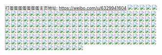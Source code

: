 打蛋蛋蛋蛋蛋蛋蛋主页地址: https://weibo.com/u/6329941604 
![](https://wx4.sinaimg.cn/mw2000/006UnMYkly1h95zvrhxbsj32c02c04qp.jpg) 
![](https://wx4.sinaimg.cn/mw2000/006UnMYkly1h95zvt21v7j32c033zx6p.jpg) 
![](https://wx4.sinaimg.cn/mw2000/006UnMYkly1h95zvu53qsj324n2v1qv5.jpg) 
![](https://wx4.sinaimg.cn/mw2000/006UnMYkly1h95zvv2shzj32c02c0npd.jpg) 
![](https://wx4.sinaimg.cn/mw2000/006UnMYkly1h8rjb72i9wj31sc2dse81.jpg) 
![](https://wx4.sinaimg.cn/mw2000/006UnMYkly1h8rjbathd0j31sc2dsb29.jpg) 
![](https://wx4.sinaimg.cn/mw2000/006UnMYkly1h8rjbefjggj31sc2dse81.jpg) 
![](https://wx4.sinaimg.cn/mw2000/006UnMYkly1h8rjbjn81nj31sc2dskjl.jpg) 
![](https://wx4.sinaimg.cn/mw2000/006UnMYkly1h7s71j31j6j30xp0u0ai7.jpg) 
![](https://wx4.sinaimg.cn/mw2000/006UnMYkly1h7s71jnj3bj30u010gn40.jpg) 
![](https://wx4.sinaimg.cn/mw2000/006UnMYkly1h7s71ift4cj30u0140dna.jpg) 
![](https://wx4.sinaimg.cn/mw2000/006UnMYkly1h7s71hekz5j30u00v4n3m.jpg) 
![](https://wx4.sinaimg.cn/mw2000/006UnMYkly1h7s71k5x4lj30u00xmq7b.jpg) 
![](https://wx4.sinaimg.cn/mw2000/006UnMYkly1h7s71kmiblj30u0140afv.jpg) 
![](https://wx4.sinaimg.cn/mw2000/006UnMYkly1h6tp9mynjrj30u01hctbd.jpg) 
![](https://wx4.sinaimg.cn/mw2000/006UnMYkly1h4rc6k1253j310v1ejqk1.jpg) 
![](https://wx4.sinaimg.cn/mw2000/006UnMYkly1h4rc6jf98dj31ma27qtzy.jpg) 
![](https://wx4.sinaimg.cn/mw2000/006UnMYkly1h4p43brw5oj328h33zu0x.jpg) 
![](https://wx4.sinaimg.cn/mw2000/006UnMYkly1h4p43dbvhgj32c033zu0x.jpg) 
![](https://wx4.sinaimg.cn/mw2000/006UnMYkly1h2hh37lhdmj31yv2n4e81.jpg) 
![](https://wx4.sinaimg.cn/mw2000/006UnMYkly1h2hh39h0r4j30zi1d0kap.jpg) 
![](https://wx4.sinaimg.cn/mw2000/006UnMYkly1h2hh3b2wxjj30zi1canfj.jpg) 
![](https://wx4.sinaimg.cn/mw2000/006UnMYkly1h1va9799jwj324g3187vl.jpg) 
![](https://wx4.sinaimg.cn/mw2000/006UnMYkly1h1va99bv42j32c033yhdu.jpg) 
![](https://wx4.sinaimg.cn/mw2000/006UnMYkly1h1va9a7hx1j329535shdu.jpg) 
![](https://wx4.sinaimg.cn/mw2000/006UnMYkly1h01mwvuivbj31kr2d31dz.jpg) 
![](https://wx4.sinaimg.cn/mw2000/006UnMYkly1gz5uexq9fzj32c03401l0.jpg) 
![](https://wx4.sinaimg.cn/mw2000/006UnMYkly1gz5uew6yo3j32c03407wj.jpg) 
![](https://wx4.sinaimg.cn/mw2000/006UnMYkly1gz5uf32oghj32c02usnpf.jpg) 
![](https://wx4.sinaimg.cn/mw2000/006UnMYkly1gz5uez2m48j32c03401l0.jpg) 
![](https://wx4.sinaimg.cn/mw2000/006UnMYkly1gz5uf09l6lj32c03407wj.jpg) 
![](https://wx4.sinaimg.cn/mw2000/006UnMYkly1gz5uf17f9ij322z2quhdu.jpg) 
![](https://wx4.sinaimg.cn/mw2000/006UnMYkly1gz067b5i5yj30xu0xuk39.jpg) 
![](https://wx4.sinaimg.cn/mw2000/006UnMYkly1gz067bddvaj30vi0vin7e.jpg) 
![](https://wx4.sinaimg.cn/mw2000/006UnMYkly1gyy1c14aw7j318i0mkqah.jpg) 
![](https://wx4.sinaimg.cn/mw2000/006UnMYkly1gx4ch9onejj32c03404qs.jpg) 
![](https://wx4.sinaimg.cn/mw2000/006UnMYkly1gx4ch615g9j32c03407wj.jpg) 
![](https://wx4.sinaimg.cn/mw2000/006UnMYkly1gwpa6u8tzqj32c03404qr.jpg) 
![](https://wx4.sinaimg.cn/mw2000/006UnMYkly1gwpa7ywaznj32c0340x6q.jpg) 
![](https://wx4.sinaimg.cn/mw2000/006UnMYkly1gwpa6zk6lhj32c03407wk.jpg) 
![](https://wx4.sinaimg.cn/mw2000/006UnMYkly1gwpa72bxz6j32bu2p7hdu.jpg) 
![](https://wx4.sinaimg.cn/mw2000/006UnMYkly1gwpa80sy94j32ay2y64qq.jpg) 
![](https://wx4.sinaimg.cn/mw2000/006UnMYkly1gwpa73ye8uj32c03401kz.jpg) 
![](https://wx4.sinaimg.cn/mw2000/006UnMYkly1gvblwptlw7j62c02wdqv502.jpg) 
![](https://wx4.sinaimg.cn/mw2000/006UnMYkly1gvanu6b3g0j32bk27mx6p.jpg) 
![](https://wx4.sinaimg.cn/mw2000/006UnMYkly1gvanu7wgaaj62c02hox6p02.jpg) 
![](https://wx4.sinaimg.cn/mw2000/006UnMYkly1gv4ilqxmm6j62c0340x6p02.jpg) 
![](https://wx4.sinaimg.cn/mw2000/006UnMYkly1gv4ilnq87dj62ze1y1e8202.jpg) 
![](https://wx4.sinaimg.cn/mw2000/006UnMYkly1gv4iltzmo1j62c0340u0x02.jpg) 
![](https://wx4.sinaimg.cn/mw2000/006UnMYkly1gv084ibfg8j621a1ojx6p02.jpg) 
![](https://wx4.sinaimg.cn/mw2000/006UnMYkly1gv084dqla1j322c2nv7wh.jpg) 
![](https://wx4.sinaimg.cn/mw2000/006UnMYkly1guxr8v9kqdj62c0340e8202.jpg) 
![](https://wx4.sinaimg.cn/mw2000/006UnMYkly1guxr92x20oj63402c01ky02.jpg) 
![](https://wx4.sinaimg.cn/mw2000/006UnMYkly1guxr8zcobhj62c0340b2b02.jpg) 
![](https://wx4.sinaimg.cn/mw2000/006UnMYkly1gogcx0ig0dj31sg2dstla.jpg) 
![](https://wx4.sinaimg.cn/mw2000/006UnMYkly1godkczw4blj32c02c0h3x.jpg) 
![](https://wx4.sinaimg.cn/mw2000/006UnMYkly1godkd2x9anj32c0340hdt.jpg) 
![](https://wx4.sinaimg.cn/mw2000/006UnMYkly1godkd5mzyoj33402c01kx.jpg) 
![](https://wx4.sinaimg.cn/mw2000/006UnMYkly1godkd9o2hcj33402c04qp.jpg) 
![](https://wx4.sinaimg.cn/mw2000/006UnMYkly1go4hn3xxzqj31s92ap7qy.jpg) 
![](https://wx4.sinaimg.cn/mw2000/006UnMYkly1gnpqr8wptaj32c0340kjm.jpg) 
![](https://wx4.sinaimg.cn/mw2000/006UnMYkly1gnpqrh4bt3j32c02c0qtd.jpg) 
![](https://wx4.sinaimg.cn/mw2000/006UnMYkly1gnpqrjxx5cj32c02c01if.jpg) 
![](https://wx4.sinaimg.cn/mw2000/006UnMYkly1gnpqroh6avj32c0340hdu.jpg) 
![](https://wx4.sinaimg.cn/mw2000/006UnMYkly1gnpqs067g3j32072oa7wi.jpg) 
![](https://wx4.sinaimg.cn/mw2000/006UnMYkly1gnfuzqys4fj31o01o0x6p.jpg) 
![](https://wx4.sinaimg.cn/mw2000/006UnMYkly1gnfuzrof24j33402c01kx.jpg) 
![](https://wx4.sinaimg.cn/mw2000/006UnMYkly1gnfuzpvpnsj31o02801ky.jpg) 
![](https://wx4.sinaimg.cn/mw2000/006UnMYkly1gmawa3493vj30u0172n58.jpg) 
![](https://wx4.sinaimg.cn/mw2000/006UnMYkly1gmawa3u2zoj32nx21t1kx.jpg) 
![](https://wx4.sinaimg.cn/mw2000/006UnMYkly1gm52zg377xj32c0340e86.jpg) 
![](https://wx4.sinaimg.cn/mw2000/006UnMYkly1gm52z7tnvpj33402c0b29.jpg) 
![](https://wx4.sinaimg.cn/mw2000/006UnMYkly1glppzou1eej32c03401ky.jpg) 
![](https://wx4.sinaimg.cn/mw2000/006UnMYkly1glpq0ik8dzj32c0340kjl.jpg) 
![](https://wx4.sinaimg.cn/mw2000/006UnMYkly1gkljzs2zyaj30v40hcgng.jpg) 
![](https://wx4.sinaimg.cn/mw2000/006UnMYkly1gjdlvh705kj33402c0e81.jpg) 
![](https://wx4.sinaimg.cn/mw2000/006UnMYkly1gjdlvetl22j33402c04qp.jpg) 
![](https://wx4.sinaimg.cn/mw2000/006UnMYkly1gixkaat1udj31nh1wb4qq.jpg) 
![](https://wx4.sinaimg.cn/mw2000/006UnMYkly1ggbt7clsgij31mo1moe81.jpg) 
![](https://wx4.sinaimg.cn/mw2000/006UnMYkly1ggbt7drp1yj31mo1moe81.jpg) 
![](https://wx4.sinaimg.cn/mw2000/006UnMYkly1gdnrho8cvtj311l1hf7iu.jpg) 
![](https://wx4.sinaimg.cn/mw2000/006UnMYkly1g8k5ebw2eij31o027uu0x.jpg) 
![](https://wx4.sinaimg.cn/mw2000/006UnMYkly1g8k5e7aq1gj31sf22skjl.jpg) 
![](https://wx4.sinaimg.cn/mw2000/006UnMYkly1g8jhcdpx8uj30rs2mde81.jpg) 
![](https://wx4.sinaimg.cn/mw2000/006UnMYkly1g8jhcgi1t0j30rs50ge82.jpg) 
![](https://wx4.sinaimg.cn/mw2000/006UnMYkly1g8jhcq2kz0j34eg2xn1l1.jpg) 
![](https://wx4.sinaimg.cn/mw2000/006UnMYkly1g8jhcuoa3xj356o3ggb2a.jpg) 
![](https://wx4.sinaimg.cn/mw2000/006UnMYkly1g8jhcwfhlfj32ai1m54qp.jpg) 
![](https://wx4.sinaimg.cn/mw2000/006UnMYkly1g8jhcyukufj33402c0b2a.jpg) 
![](https://wx4.sinaimg.cn/mw2000/006UnMYkly1g8jhd6yjdzj30v90hpwk8.jpg) 
![](https://wx4.sinaimg.cn/mw2000/006UnMYkly1g8jhd5yq0zj32c020nb29.jpg) 
![](https://wx4.sinaimg.cn/mw2000/006UnMYkly1g8jhd42ja3j32c0340kjm.jpg) 
![](https://wx4.sinaimg.cn/mw2000/006UnMYkly1g8i54bojpmj32c0340e81.jpg) 
![](https://wx4.sinaimg.cn/mw2000/006UnMYkly1g8hfwc96rtj31400u0119.jpg) 
![](https://wx4.sinaimg.cn/mw2000/006UnMYkgy1g8grvygyy5j30v91fv0yf.jpg) 
![](https://wx4.sinaimg.cn/mw2000/006UnMYkgy1g8gs2q515nj31mc17raw7.jpg) 
![](https://wx4.sinaimg.cn/mw2000/006UnMYkly1g8c093rhwrj33402c0npe.jpg) 
![](https://wx4.sinaimg.cn/mw2000/006UnMYkly1g8am1oerw6j30u30h2q4j.jpg) 
![](https://wx4.sinaimg.cn/mw2000/006UnMYkgy1g838hq6fkpj30v91vo7p1.jpg) 
![](https://wx4.sinaimg.cn/mw2000/006UnMYkgy1g838hnl803j30v91vokb8.jpg) 
![](https://wx4.sinaimg.cn/mw2000/006UnMYkgy1g7vpa71vzyj31o027ub29.jpg) 
![](https://wx4.sinaimg.cn/mw2000/006UnMYkgy1g7vpa8ch7gj31ki24ib29.jpg) 
![](https://wx4.sinaimg.cn/mw2000/006UnMYkgy1g7pbigvt1zj32c0340qv6.jpg) 
![](https://wx4.sinaimg.cn/mw2000/006UnMYkgy1g7ot4h7qfcj32c02fpu0y.jpg) 
![](https://wx4.sinaimg.cn/mw2000/006UnMYkly1g7oj0hg0j5j32c0340b29.jpg) 
![](https://wx4.sinaimg.cn/mw2000/006UnMYkly1g7oj0j9dhcj32tq248hb2.jpg) 
![](https://wx4.sinaimg.cn/mw2000/006UnMYkgy1g7n4exjpc7j31o027ux6p.jpg) 
![](https://wx4.sinaimg.cn/mw2000/006UnMYkly1g7brbnwoglj33402c0hdu.jpg) 
![](https://wx4.sinaimg.cn/mw2000/006UnMYkgy1g7ja2dq64aj31if1t6e5s.jpg) 
![](https://wx4.sinaimg.cn/mw2000/006UnMYkly1g78fej75yrj30u20u0wj9.jpg) 
![](https://wx4.sinaimg.cn/mw2000/006UnMYkly1g716ts4nxbj32ds1sce81.jpg) 
![](https://wx4.sinaimg.cn/mw2000/006UnMYkly1g6xybg91hlj31ba14t7qs.jpg) 
![](https://wx4.sinaimg.cn/mw2000/006UnMYkly1g6xybh4cisj31lk1hhb29.jpg) 
![](https://wx4.sinaimg.cn/mw2000/006UnMYkgy1g6vg59ic8jj33402c0qv7.jpg) 
![](https://wx4.sinaimg.cn/mw2000/006UnMYkgy1g6secguidpj32c02iknpf.jpg) 
![](https://wx4.sinaimg.cn/mw2000/006UnMYkgy1g6sebninblj32bo2dkqv6.jpg) 
![](https://wx4.sinaimg.cn/mw2000/006UnMYkgy1g6sebkbvdsj324q2bdu0y.jpg) 
![](https://wx4.sinaimg.cn/mw2000/006UnMYkly1g6sd14nkuij316h1aeh6p.jpg) 
![](https://wx4.sinaimg.cn/mw2000/006UnMYkly1g6sctfij77j30u01407fr.jpg) 
![](https://wx4.sinaimg.cn/mw2000/006UnMYkgy1g6rvfn2fo9j31sc2dshdu.jpg) 
![](https://wx4.sinaimg.cn/mw2000/006UnMYkgy1g6rutbtoutj31sc2dsx6p.jpg) 
![](https://wx4.sinaimg.cn/mw2000/006UnMYkly1g6r4fr2zb9j31ry35s7wh.jpg) 
![](https://wx4.sinaimg.cn/mw2000/006UnMYkly1g6r4ftlxokj31th2qcnpd.jpg) 
![](https://wx4.sinaimg.cn/mw2000/006UnMYkly1g6r4fp98r1j31z32ym7wj.jpg) 
![](https://wx4.sinaimg.cn/mw2000/006UnMYkly1g6qxkinh8tj31971vq7wi.jpg) 
![](https://wx4.sinaimg.cn/mw2000/006UnMYkly1g6oxflbor5j33402c07wi.jpg) 
![](https://wx4.sinaimg.cn/mw2000/006UnMYkly1g6oxfjj5kuj31aa24e7wh.jpg) 
![](https://wx4.sinaimg.cn/mw2000/006UnMYkgy1g6ncdz8pn7j32182gcqv6.jpg) 
![](https://wx4.sinaimg.cn/mw2000/006UnMYkgy1g6ncc1p6q1j32c0340x6p.jpg) 
![](https://wx4.sinaimg.cn/mw2000/006UnMYkgy1g6ncc3rgksj33402c01ky.jpg) 
![](https://wx4.sinaimg.cn/mw2000/006UnMYkly1g6lm4ri044j34802tchdv.jpg) 
![](https://wx4.sinaimg.cn/mw2000/006UnMYkly1g6jqcva44jj31co0vx16b.jpg) 
![](https://wx4.sinaimg.cn/mw2000/006UnMYkly1g6jm6k97acj31tf14gx3r.jpg) 
![](https://wx4.sinaimg.cn/mw2000/006UnMYkly1g6jm6in2icj31wl1cl1kx.jpg) 
![](https://wx4.sinaimg.cn/mw2000/006UnMYkly1g6jbkkvi1kj33401wnqv5.jpg) 
![](https://wx4.sinaimg.cn/mw2000/006UnMYkly1g6j20jikhrj31wl28sb29.jpg) 
![](https://wx4.sinaimg.cn/mw2000/006UnMYkly1g6j2034zp2j33402c0e81.jpg) 
![](https://wx4.sinaimg.cn/mw2000/006UnMYkly1g6j20mxf2lj31hc1pqnpd.jpg) 
![](https://wx4.sinaimg.cn/mw2000/006UnMYkly1g6j20w1jzdj32c0340e82.jpg) 
![](https://wx4.sinaimg.cn/mw2000/006UnMYkly1g6j20q8kpcj31y71cpkjl.jpg) 
![](https://wx4.sinaimg.cn/mw2000/006UnMYkly1g6j20sn3kdj32ak2fgqv5.jpg) 
![](https://wx4.sinaimg.cn/mw2000/006UnMYkly1g6b2alrwo8j30yi0iq76t.jpg) 
![](https://wx4.sinaimg.cn/mw2000/006UnMYkly1g6b2aj7m2uj31mc17rk9d.jpg) 
![](https://wx4.sinaimg.cn/mw2000/006UnMYkgy1g5s8v9xz9tj31kw1f1kjo.jpg) 
![](https://wx4.sinaimg.cn/mw2000/006UnMYkgy1g5hi78f0nvj32c01767jd.jpg) 
![](https://wx4.sinaimg.cn/mw2000/006UnMYkly1g47zeevjyej31a71ocqpd.jpg) 
![](https://wx4.sinaimg.cn/mw2000/006UnMYkly1g47zegaxizj30jz0oste7.jpg) 
![](https://wx4.sinaimg.cn/mw2000/006UnMYkly1g480vmytipj30ku112kjo.jpg) 
![](https://wx4.sinaimg.cn/mw2000/006UnMYkly1g3zjf5hknbj30ku35ph0a.jpg) 
![](https://wx4.sinaimg.cn/mw2000/006UnMYkly1g3zjf4n68aj30ku2fkh1h.jpg) 
![](https://wx4.sinaimg.cn/mw2000/006UnMYkly1g3z9olx644j32ap2fuu0x.jpg) 
![](https://wx4.sinaimg.cn/mw2000/006UnMYkly1g3z9m2q3m8j31hc1v0kjl.jpg) 
![](https://wx4.sinaimg.cn/mw2000/006UnMYkly1g3z7jnb64xj33402c07wh.jpg) 
![](https://wx4.sinaimg.cn/mw2000/006UnMYkly1g3z7jlihn4j33402c0hdt.jpg) 
![](https://wx4.sinaimg.cn/mw2000/006UnMYkly1g3yf14nowuj30ku2jz4q0.jpg) 
![](https://wx4.sinaimg.cn/mw2000/006UnMYkly1g3yf16lui0j30ku31z7wh.jpg) 
![](https://wx4.sinaimg.cn/mw2000/006UnMYkly1g2ve8epz2tj32c0340hdu.jpg) 
![](https://wx4.sinaimg.cn/mw2000/006UnMYkgy1g2u4qdc9p0j30u00u0qbl.jpg) 
![](https://wx4.sinaimg.cn/mw2000/006UnMYkgy1g2u4qdqqvfj30u00u0agw.jpg) 
![](https://wx4.sinaimg.cn/mw2000/006UnMYkly1g2mo8dclc8j31w9255u0x.jpg) 
![](https://wx4.sinaimg.cn/mw2000/006UnMYkly1g2mo8k9h4hj32ba26s4qq.jpg) 
![](https://wx4.sinaimg.cn/mw2000/006UnMYkly1g2mo96wpflj31aq2iv1kx.jpg) 
![](https://wx4.sinaimg.cn/mw2000/006UnMYkly1g1f1y3vf37j32c02c01ky.jpg) 
![](https://wx4.sinaimg.cn/mw2000/006UnMYkly1g1f1y115adj32c02c01kz.jpg) 
![](https://wx4.sinaimg.cn/mw2000/006UnMYkly1g0ppt54crnj33402c0hcs.jpg) 
![](https://wx4.sinaimg.cn/mw2000/006UnMYkly1g0ppt7aqkbj33402c01dq.jpg) 
![](https://wx4.sinaimg.cn/mw2000/006UnMYkly1g0ppt9hgq9j33402c01ca.jpg) 
![](https://wx4.sinaimg.cn/mw2000/006UnMYkgy1fztfmh8ltqj32c02c04ll.jpg) 
